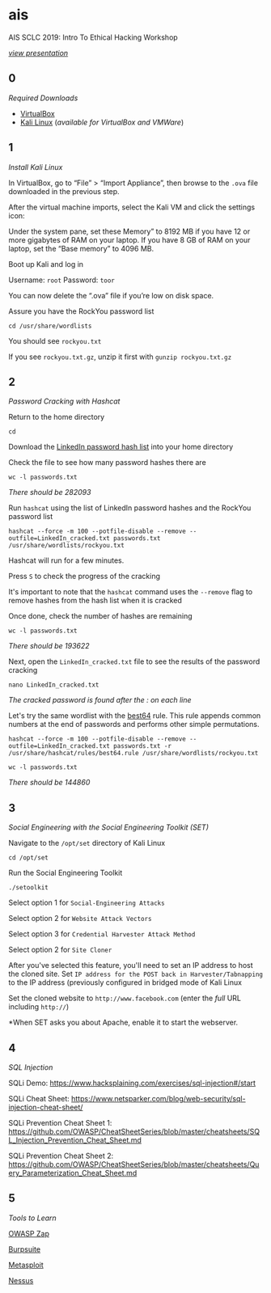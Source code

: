 # ais
AIS SCLC 2019: Intro To Ethical Hacking Workshop

*[view presentation](https://docs.google.com/presentation/d/11q5NdueYcfb-YIdiU8_EaT2s7srxvopdatAkMK9p4wY/edit?usp=sharing)*

## 0
*Required Downloads*
* [VirtualBox](https://www.virtualbox.org/wiki/Downloads)
* [Kali Linux](https://www.offensive-security.com/kali-linux-vm-vmware-virtualbox-image-download/) (*available for VirtualBox and VMWare*)

## 1
*Install Kali Linux*

In VirtualBox, go to “File” > “Import Appliance”, then browse to the `.ova` file downloaded in the previous step.

After the virtual machine imports, select the Kali VM and click the settings icon:

Under the system pane, set these Memory” to 8192 MB if you have 12 or more gigabytes of RAM on your laptop. If you have 8 GB of RAM on your laptop, set the “Base memory” to 4096 MB.

Boot up Kali and log in

Username: `root`
Password: `toor`

You can now delete the “.ova” file if you’re low on disk space.

Assure you have the RockYou password list

```shell
cd /usr/share/wordlists
```

You should see `rockyou.txt`

If you see `rockyou.txt.gz`, unzip it first with `gunzip rockyou.txt.gz`

## 2 
*Password Cracking with Hashcat*

Return to the home directory

```shell
cd
```

Download the [LinkedIn password hash list](https://raw.githubusercontent.com/clingeric/ais/master/passwords.txt) into your home directory

Check the file to see how many password hashes there are

```shell
wc -l passwords.txt
```

*There should be 282093*

Run `hashcat` using the list of LinkedIn password hashes and the RockYou password list

```shell
hashcat --force -m 100 --potfile-disable --remove --outfile=LinkedIn_cracked.txt passwords.txt /usr/share/wordlists/rockyou.txt
```

Hashcat will run for a few minutes.

Press `S` to check the progress of the cracking

It's important to note that the `hashcat` command uses the `--remove` flag to remove hashes from the hash list when it is cracked

Once done, check the number of hashes are remaining

```shell
wc -l passwords.txt
```

*There should be 193622*

Next, open the `LinkedIn_cracked.txt` file to see the results of the password cracking

```shell
nano LinkedIn_cracked.txt
```

*The cracked password is found after the : on each line*

Let's try the same wordlist with the [best64](https://github.com/hashcat/hashcat/blob/master/rules/best64.rule) rule. This rule appends common numbers at the end of passwords and performs other simple permutations.

```shell
hashcat --force -m 100 --potfile-disable --remove --outfile=LinkedIn_cracked.txt passwords.txt -r /usr/share/hashcat/rules/best64.rule /usr/share/wordlists/rockyou.txt
```

```shell
wc -l passwords.txt
```

*There should be 144860*

## 3

*Social Engineering with the Social Engineering Toolkit (SET)*

Navigate to the `/opt/set` directory of Kali Linux

```shell
cd /opt/set
```

Run the Social Engineering Toolkit

```shell
./setoolkit
```

Select option 1 for `Social-Engineering Attacks`

Select option 2 for `Website Attack Vectors`

Select option 3 for `Credential Harvester Attack Method`

Select option 2 for `Site Cloner`

After you've selected this feature, you'll need to set an IP address to host the cloned site. Set `IP address for the POST back in Harvester/Tabnapping` to the IP address (previously configured in bridged mode of Kali Linux

Set the cloned website to `http://www.facebook.com` (enter the *full* URL including `http://`)

*When SET asks you about Apache, enable it to start the webserver.

## 4
*SQL Injection*

SQLi Demo:
https://www.hacksplaining.com/exercises/sql-injection#/start

SQLi Cheat Sheet:
https://www.netsparker.com/blog/web-security/sql-injection-cheat-sheet/

SQLi Prevention Cheat Sheet 1:
https://github.com/OWASP/CheatSheetSeries/blob/master/cheatsheets/SQL_Injection_Prevention_Cheat_Sheet.md

SQLi Prevention Cheat Sheet 2:
https://github.com/OWASP/CheatSheetSeries/blob/master/cheatsheets/Query_Parameterization_Cheat_Sheet.md

## 5
*Tools to Learn*

[OWASP Zap](https://www.owasp.org/index.php/OWASP_Zed_Attack_Proxy_Project)

[Burpsuite](https://www.pentestgeek.com/web-applications/burp-suite-tutorial-1)

[Metasploit](https://www.offensive-security.com/metasploit-unleashed/)

[Nessus](https://sectools.org/tool/nessus/)



